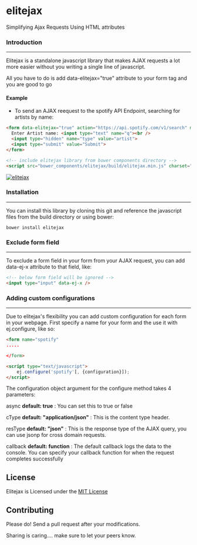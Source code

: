# elitejax

Simplifying Ajax Requests Using HTML attributes

### **Introduction**
---
Elitejax is a standalone javascript library that makes AJAX requests a lot more easier without you writing a single line of javascript.

All you have to do is add data-elitejax="true" attribute to your form tag and you are good to go


#### **Example**

* To send an AJAX reequest to the spotify API Endpoint, searching for artists by name:

```html
<form data-elitejax="true" action="https://api.spotify.com/v1/search" method="get">
  Enter Artist name: <input type="text" name="q"><br />
  <input type="hidden" name="type" value="artist">
  <input type="submit" value="Submit">
</form>

<!-- include elitejax library from bower components directory -->
<script src="bower_components/elitejax/build/elitejax.min.js" charset="utf-8"></script>
```

[![elitejax](markedit.jpg)](https://youtu.be/Hg9Xilkc5M0)

### **Installation**
---
You can install this library by cloning this git and reference the javascript files from the build directory or using bower:
```
bower install elitejax
```

### Exclude form field
___
To exclude a form field in your form from your AJAX request, you can add data-ej-x attribute to that field, like:
```html
<!-- below form field will be ignored -->
<input type="input" data-ej-x />
```

### Adding custom configurations
---
Due to elitejax's flexibility you can add custom configuration for each form in your webpage. First specify a name for your form and the use it with ej.configure, like so:

```html
<form name="spotify"
.....

</form>

<script type="text/javascript">
    ej.configure('spotify'[, {configuration}]);
</script>
```

The configuration object argument for the configure method takes 4 parameters:

async **default: true** : You can set this to true or false

cType **default: "application/json"** : This is the content type header.

resType **default: "json"** : This is the response type of the AJAX query, you can use jsonp for cross domain requests.

callback **default: function** : The default callback logs the data to the console. You can specify your callback function for when the request completes successfully

## **License**
Elitejax is Licensed under the [MIT License](../master/LICENSE)

## **Contributing**
Please do! Send a pull request after your modifications.

Sharing is caring.... make sure to let your peers know.
